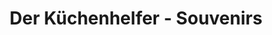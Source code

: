 ---
title: "Der Küchenhelfer - Souvenirs"
url: /hann-muenden/der-kuechenhelfer-souvenirs/
shop: Andenken
---